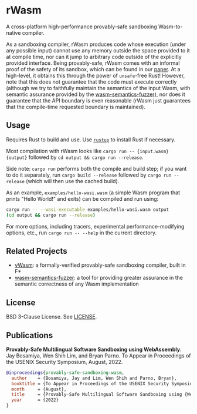 # rWasm

A cross-platform high-performance provably-safe sandboxing
Wasm-to-native compiler.

As a sandboxing compiler, rWasm produces code whose execution (under
any possible input) cannot use any memory outside the space provided
to it at compile time, nor can it jump to arbitrary code outside of
the explicitly provided interface. Being provably-safe, rWasm comes
with an informal proof of the safety of its sandbox, which can be
found in our [paper](#publications). At a high-level, it obtains this
through the power of `unsafe`-free Rust!  However, note that this does
not guarantee that the code must execute correctly (although we try to
faithfully maintain the semantics of the input Wasm, with semantic
assurance provided by the
[wasm-semantics-fuzzer](https://github.com/secure-foundations/wasm-semantics-fuzzer)),
nor does it guarantee that the API boundary is even reasonable (rWasm
just guarantees that the compile-time requested boundary is
maintained).

## Usage

Requires Rust to build and use. Use [`rustup`](https://rustup.rs/) to
install Rust if necessary.

Most compilation with rWasm looks like `cargo run -- {input.wasm}
{output}` followed by `cd output && cargo run --release`.

Side note: `cargo run` performs both the compile and build step; if
you want to do it separately, run `cargo build --release` followed by
`cargo run --release` (which will then use the cached build).

As an example, `examples/hello-wasi.wasm` (a simple Wasm program that
prints "Hello World!" and exits) can be compiled and run using:
```sh
cargo run -- --wasi-executable examples/hello-wasi.wasm output
(cd output && cargo run --release)
```

For more options, including tracers, experimental
performance-modifying options, etc., run `cargo run -- --help` in the
current directory.

## Related Projects

+ [vWasm](https://github.com/secure-foundations/vWasm): a
  formally-verified provably-safe sandboxing compiler, built in F*
+ [wasm-semantics-fuzzer](https://github.com/secure-foundations/wasm-semantics-fuzzer):
  a tool for providing greater assurance in the semantic correctness
  of any Wasm implementation

## License

BSD 3-Clause License. See [LICENSE](./LICENSE).

## Publications

**Provably-Safe Multilingual Software Sandboxing using WebAssembly**.
Jay Bosamiya, Wen Shih Lim, and Bryan Parno. To Appear in Proceedings
of the USENIX Security Symposium, August, 2022.

```bibtex
@inproceedings{provably-safe-sandboxing-wasm,
  author    = {Bosamiya, Jay and Lim, Wen Shih and Parno, Bryan},
  booktitle = {To Appear in Proceedings of the USENIX Security Symposium},
  month     = {August},
  title     = {Provably-Safe Multilingual Software Sandboxing using {WebAssembly}},
  year      = {2022}
}
```
